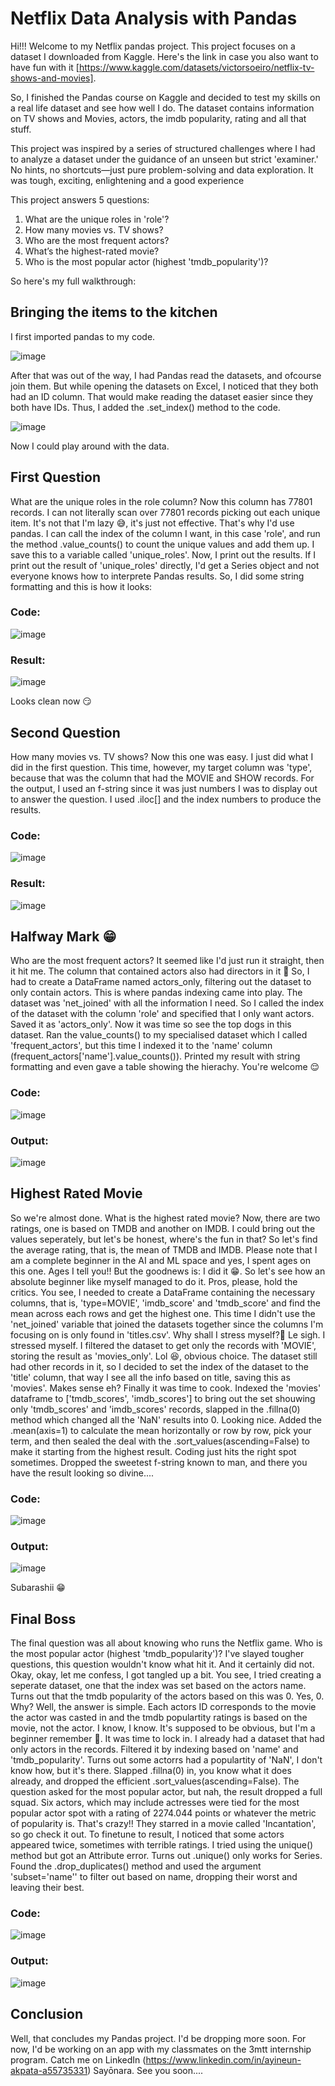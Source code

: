 # Netflix Data Analysis with Pandas
Hi!!! Welcome to my Netflix pandas project. This project focuses on a dataset I downloaded from Kaggle. Here's the link in case you also want to have fun with it [https://www.kaggle.com/datasets/victorsoeiro/netflix-tv-shows-and-movies].

So, I finished the Pandas course on Kaggle and decided to test my skills on a real life dataset and see how well I do. The dataset contains information on TV shows and Movies, actors, the imdb popularity, rating and all that stuff.

This project was inspired by a series of structured challenges where I had to analyze a dataset under the guidance of an unseen but strict 'examiner.' No hints, no shortcuts—just pure problem-solving and data exploration. It was tough, exciting, enlightening and a good experience

This project answers 5 questions:
1. What are the unique roles in 'role'?
2. How many movies vs. TV shows?
3. Who are the most frequent actors?
4. What’s the highest-rated movie?
5. Who is the most popular actor (highest 'tmdb_popularity')?


So here's my full walkthrough:

## Bringing the items to the kitchen
I first imported pandas to my code.

![image](https://github.com/user-attachments/assets/bb12cf9c-9948-4f30-aa06-68f182f6d340)


After that was out of the way, I had Pandas read the datasets, and ofcourse join them. But while opening the datasets on Excel, I noticed that they both had an ID column. That would make reading the dataset easier since they both have IDs. Thus, I added the .set_index() method to the code.

![image](https://github.com/user-attachments/assets/97759dd2-c7c9-424e-8a7b-3c5b9ba0afa8)

Now I could play around with the data. 

## First Question
What are the unique roles in the role column? Now this column has 77801 records. I can not literally scan over 77801 records picking out each unique item. It's not that I'm lazy :sweat_smile:, it's just not effective. That's why I'd use pandas.
I can call the index of the column I want, in this case 'role', and run the method .value_counts() to count the unique values and add them up. I save this to a variable called 'unique_roles'.
Now, I print out the results. If I print out the result of 'unique_roles' directly, I'd get a Series object and not everyone knows how to interprete Pandas results. So, I did some string formatting and this is how it looks:
### Code:

![image](https://github.com/user-attachments/assets/49269ae2-2ffa-4355-8310-a07686891f83)

### Result:

![image](https://github.com/user-attachments/assets/53925182-ed92-4453-96c7-ef2887d9aa0e)

Looks clean now :smirk:

## Second Question
How many movies vs. TV shows? Now this one was easy. I just did what I did in the first question. This time, however, my target column was 'type', because that was the column that had the MOVIE and SHOW records. For the output, I used an f-string since it was just numbers I was to display out to answer the question. I used .iloc[] and the index numbers to produce the results.
### Code:

![image](https://github.com/user-attachments/assets/9c63a136-397f-4b3d-b43e-d848fc51296b)

### Result:

![image](https://github.com/user-attachments/assets/7102471b-2203-4036-bf36-c38dcf7e25cf)

## Halfway Mark :grin:
Who are the most frequent actors? It seemed like I'd just run it straight, then it hit me. The column that contained actors also had directors in it :smiling_face_with_tear:
So, I had to create a DataFrame named actors_only, filtering out the dataset to only contain actors. This is where pandas indexing came into play. The dataset was 'net_joined' with all the information I need. So I called the index of the dataset with the column 'role' and specified that I only want actors. Saved it as 'actors_only'.
Now it was time so see the top dogs in this dataset. Ran the value_counts() to my specialised dataset which I called 'frequent_actors', but this time I indexed it to the 'name' column (frequent_actors['name'].value_counts()).
Printed my result with string formatting and even gave a table showing the hierachy. You're welcome :relieved:
### Code:

![image](https://github.com/user-attachments/assets/a2bb805d-7e8f-4bf5-a75a-167a4cb0b385)

### Output:

![image](https://github.com/user-attachments/assets/1bf7b95b-1515-41ae-bf34-56b43e667f1f)


## Highest Rated Movie
So we're almost done. What is the highest rated movie? Now, there are two ratings, one is based on TMDB and another on IMDB. I could bring out the values seperately, but let's be honest, where's the fun in that? So let's find the average rating, that is, the mean of TMDB and IMDB.
Please note that I am a complete beginner in the AI and ML space and yes, I spent ages on this one. Ages I tell you!! But the goodnews is: I did it :grin:. So let's see how an absolute beginner like myself managed to do it. Pros, please, hold the critics.
You see, I needed to create a DataFrame containing the necessary columns, that is, 'type=MOVIE', 'imdb_score' and 'tmdb_score' and find the mean across each rows and get the highest one. This time I didn't use the 'net_joined' variable that joined the datasets together since the columns I'm focusing on is only found in 'titles.csv'. Why shall I stress myself?🥲
Le sigh. I stressed myself. I filtered the dataset to get only the records with 'MOVIE', storing the result as 'movies_only'. Lol 😆, obvious choice. The dataset still had other records in it, so I decided to set the index of the dataset to the 'title' column, that way I see all the info based on title, saving this as 'movies'. Makes sense eh?
Finally it was time to cook. Indexed the 'movies' dataframe to ['tmdb_scores', 'imdb_scores'] to bring out the set shouwing only 'tmdb_scores' and 'imdb_scores' records, slapped in the .fillna(0) method which changed all the 'NaN' results into 0. Looking nice. Added the .mean(axis=1) to calculate the mean horizontally or row by row, pick your term, and then sealed the deal with the .sort_values(ascending=False) to make it starting from the highest result. 
Coding just hits the right spot sometimes. Dropped the sweetest f-string known to man, and there you have the result looking so divine....
### Code:

![image](https://github.com/user-attachments/assets/12807c2d-7682-4943-93dd-6d8d011cc729)

### Output:

![image](https://github.com/user-attachments/assets/2b29cd87-dab5-430a-b33d-01a9547f8652)

Subarashii 😁


## Final Boss
The final question was all about knowing who runs the Netflix game. Who is the most popular actor (highest 'tmdb_popularity')? I've slayed tougher questions, this question wouldn't know what hit it. And it certainly did not.
Okay, okay, let me confess, I got tangled up a bit. You see, I tried creating a seperate dataset, one that the index was set based on the actors name. Turns out that the tmdb popularity of the actors based on this was 0. Yes, 0. Why? Well, the answer is simple. Each actors ID corresponds to the movie the actor was casted in and the tmdb populartity ratings is based on the movie, not the actor. I know, I know. It's supposed to be obvious, but I'm a beginner remember 🥲.
It was time to lock in. I already had a dataset that had only actors in the records. Filtered it by indexing based on 'name' and 'tmdb_popularity'. Turns out some actorrs had a populartity of 'NaN', I don't know how, but it's there. Slapped .fillna(0) in, you know what it does already, and dropped the efficient .sort_values(ascending=False).
The question asked for the most popular actor, but nah, the result dropped a full squad. Six actors, which may include actresses were tied for the most popular actor spot with a rating of 2274.044 points or whatever the metric of popularity is. That's crazy!! They starred in a movie called 'Incantation', so go check it out. To finetune to result, I noticed that some actors appeared twice, sometimes with terrible ratings. I tried using the unique() method but got an Attribute error. Turns out .unique() only works for Series. Found the .drop_duplicates() method and used the argument 'subset='name'' to filter out based on name, dropping their worst and leaving their best.
### Code:

![image](https://github.com/user-attachments/assets/47bebc16-0140-4b97-9f85-d51914ed9e70)

### Output:

![image](https://github.com/user-attachments/assets/5afffbd0-f4fd-4270-8362-252fb33381e7)


## Conclusion
Well, that concludes my Pandas project. I'd be dropping more soon. For now, I'd be working on an app with my classmates on the 3mtt internship program. Catch me on LinkedIn (https://www.linkedin.com/in/ayineun-akpata-a55735331)
Sayōnara. See you soon....
